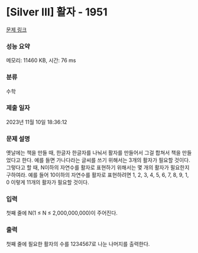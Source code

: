 # [Silver III] 활자 - 1951 

[문제 링크](https://www.acmicpc.net/problem/1951) 

### 성능 요약

메모리: 11460 KB, 시간: 76 ms

### 분류

수학

### 제출 일자

2023년 11월 10일 18:36:12

### 문제 설명

<p>옛날에는 책을 만들 때, 한글자 한글자를 나눠서 활자를 만들어서 그걸 합쳐서 책을 만들었다고 한다. 예를 들면 가나다라는 글씨를 쓰기 위해서는 3개의 활자가 필요할 것이다. 그렇다고 할 때, N이하의 자연수를 활자로 표현하기 위해서는 몇 개의 활자가 필요한지 구하여라.  예를 들어 10이하의 자연수를 활자로 표현하려면 1, 2, 3, 4, 5, 6, 7, 8, 9, 1, 0 이렇게 11개의 활자가 필요할 것이다.</p>

### 입력 

 <p>첫째 줄에 N(1 ≤ N ≤ 2,000,000,000)이 주어진다.</p>

### 출력 

 <p>첫째 줄에 필요한 활자의 수를 1234567로 나눈 나머지를 출력한다.</p>

